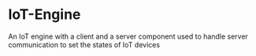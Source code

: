 # IoT-Engine
An IoT engine with a client and a server component used to handle server communication to set the states of IoT devices
